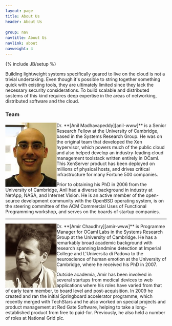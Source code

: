 ```yaml
---
layout: page
title: About Us
header: About Us

group: nav
navtitle: About Us
navlink: about
navweight: 4
---
```

{% include JB/setup %}

Building lightweight systems specifically geared to live on the cloud is not a trivial undertaking.  Even though it's possible to string together something quick with existing tools, they are ultimately limited since they lack the necessary security considerations.  To build scalable and distributed systems of this kind requires deep expertise in the areas of networking, distributed software and the cloud.  <!-- Those are the people who understand what is practicable and how to sensibly construct, test and deploy such products. -->

### Team


<img style="float:left;" src="/images/anil.jpg">
Dr. **[Anil Madhavapeddy][anil-www]** is a Senior Research Fellow at the University of Cambridge, based in the Systems Research Group. He was on the original team that developed the Xen hypervisor, which powers much of the public cloud and also helped develop an industry-leading cloud management toolstack written entirely in OCaml. This XenServer product has been deployed on millions of physical hosts, and drives critical infrastructure for many Fortune 500 companies.

Prior to obtaining his PhD in 2006 from the University of Cambridge, Anil had a diverse background in industry at NetApp, NASA, and Internet Vision. He is an active member of the open-source development community with the OpenBSD operating system, is on the steering committee of the ACM Commercial Uses of Functional Programming workshop, and serves on the boards of startup companies. 

----

<img style="float:left;" src="/images/amir.jpg">
Dr. **[Amir Chaudhry][amir-www]** is Programme Manager for OCaml Labs in the Systems Research Group at the University of Cambridge.  He has a remarkably broad academic background with research spanning landmine detection at Imperial College and L'Universita di Padova to the neuroscience of human emotion at the University of Cambridge, where he received his PhD in 2007.

Outside academia, Amir has been involved in several startups from medical devices to web applications where his roles have varied from that of early team member, to board level and post-acquisition.  In 2009 he created and ran the initial Springboard accelerator programme, which recently merged with TechStars and he also worked on special projects and product management at Red Gate Software, helping to take a long-established product from free to paid-for. Previously, he also held a number of roles at National Grid plc.

[anil-www]: http://anil.recoil.org
[amir-www]: http://amirchaudhry.com

<!--
## Approach

Lorem ipsum dolor sit amet, consectetur adipisicing elit, sed do eiusmod tempor incididunt ut labore et dolore magna aliqua. Ut enim ad minim veniam, quis nostrud exercitation ullamco laboris nisi ut aliquip ex ea commodo consequat. Duis aute irure dolor in reprehenderit in voluptate velit esse cillum dolore eu fugiat nulla pariatur. Excepteur sint occaecat cupidatat non proident, sunt in culpa qui officia deserunt mollit anim id est laborum
-->

<!--- #### credits

- Jekyll-bootstrap
- GitHub Pages
- Bootswatch theme

-->